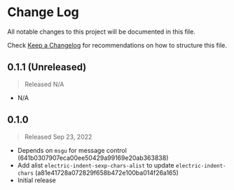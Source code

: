 # Change Log

All notable changes to this project will be documented in this file.

Check [Keep a Changelog](http://keepachangelog.com/) for recommendations on how to structure this file.


## 0.1.1 (Unreleased)
> Released N/A

* N/A

## 0.1.0
> Released Sep 23, 2022

* Depends on `msgu` for message control (641b0307907eca00ee50429a99169e20ab363838)
* Add alist `electric-indent-sexp-chars-alist` to update `electric-indent-chars` (a81e41728a072829f658b472e100ba014f26a165)
* Initial release

